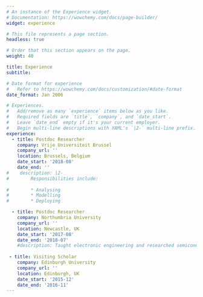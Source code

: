 ```yaml
---
# An instance of the Experience widget.
# Documentation: https://wowchemy.com/docs/page-builder/
widget: experience

# This file represents a page section.
headless: true

# Order that this section appears on the page.
weight: 40

title: Experience
subtitle:

# Date format for experience
#   Refer to https://wowchemy.com/docs/customization/#date-format
date_format: Jan 2006

# Experiences.
#   Add/remove as many `experience` items below as you like.
#   Required fields are `title`, `company`, and `date_start`.
#   Leave `date_end` empty if it's your current employer.
#   Begin multi-line descriptions with YAML's `|2-` multi-line prefix.
experience:
  - title: Postdoc Researcher
    company: Vrije Universiteit Brussel
    company_url: ''
    location: Brussels, Belgium
    date_start: '2018-08'
    date_end: ''
#    description: |2-
#        Responsibilities include:
        
#        * Analysing
#        * Modelling
#        * Deploying

  - title: Postdoc Researcher
    company: Northumbria University
    company_url: ''
    location: Newcastle, UK
    date_start: '2017-08'
    date_end: '2018-07'
    #description: Taught electronic engineering and researched semiconductor physics.
    
 - title: Visiting Scholar
    company: Edinburgh University
    company_url: ''
    location: Edinburgh, UK
    date_start: '2015-12'
    date_end: '2016-11'  
---
```


